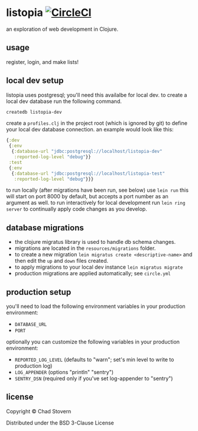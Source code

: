 # listopia [![CircleCI](https://circleci.com/gh/chadhs/listopia/tree/master.svg?style=svg)](https://circleci.com/gh/chadhs/listopia/tree/master)

an exploration of web development in Clojure.

## usage

register, login, and make lists!

## local dev setup

listopia uses postgresql; you'll need this availalbe for local dev.  to create a local dev database run the following command.

```sh
createdb listopia-dev
```

create a `profiles.clj` in the project root (which is ignored by git) to define your local dev database connection.  an example would look like this:

```clojure
{:dev
 {:env
  {:database-url "jdbc:postgresql://localhost/listopia-dev"
   :reported-log-level "debug"}}
 :test
 {:env
  {:database-url "jdbc:postgresql://localhost/listopia-test"
   :reported-log-level "debug"}}}
```

to run locally (after migrations have been run, see below) use `lein run` this will start on port 8000 by default, but accepts a port number as an argument as well.  to run interactively for local development run `lein ring server` to continually apply code changes as you develop.

## database migrations

- the clojure migratus library is used to handle db schema changes.
- migrations are located in the `resources/migrations` folder.
- to create a new migration `lein migratus create <descriptive-name>` and then edit the `up` and `down` files created.
- to apply migrations to your local dev instance `lein migratus migrate`
- production migrations are applied automatically; see `circle.yml`


## production setup

you'll need to load the following environment variables in your production environment:

- `DATABASE_URL`
- `PORT`

optionally you can customize the following variables in your production environment:

- `REPORTED_LOG_LEVEL` (defaults to "warn"; set's min level to write to production log)
- `LOG_APPENDER` (options "println" "sentry")
- `SENTRY_DSN` (required only if you've set log-appender to "sentry")

## license

Copyright © Chad Stovern

Distributed under the BSD 3-Clause License
